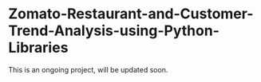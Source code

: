 # Zomato-Restaurant-and-Customer-Trend-Analysis-using-Python-Libraries
This is an ongoing project, will be updated soon.
